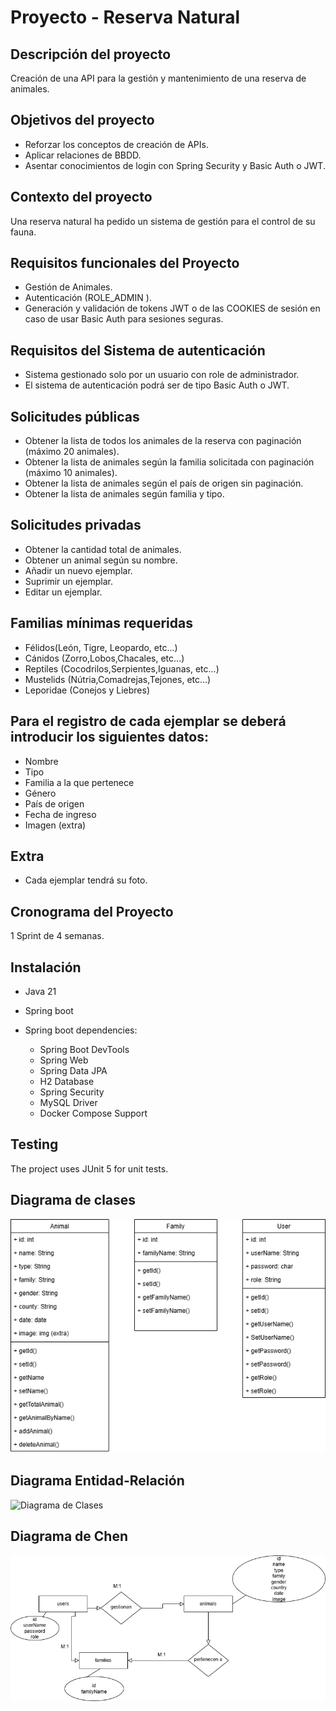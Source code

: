 # Proyecto - Reserva Natural 

## Descripción del proyecto

Creación de una API para la gestión y mantenimiento de una reserva de animales.


## Objetivos del proyecto

- Reforzar los conceptos de creación de APIs.
- Aplicar relaciones de BBDD.
- Asentar conocimientos de login con Spring Security y Basic Auth o JWT.

## Contexto del proyecto

Una reserva natural ha pedido un sistema de gestión para el control de su fauna.

## Requisitos funcionales del Proyecto

- Gestión de Animales.
- Autenticación (ROLE_ADMIN ).
- Generación y validación de tokens JWT o de las COOKIES de sesión en caso de usar Basic Auth para sesiones seguras.​

## Requisitos del Sistema de autenticación

- Sistema gestionado solo por un usuario con role de administrador.
- El sistema de autenticación podrá ser de tipo Basic Auth o JWT.

## Solicitudes públicas

- Obtener la lista de todos los animales de la reserva con paginación (máximo 20 animales).
- Obtener la lista de animales según la familia solicitada con paginación (máximo 10 animales).
- Obtener la lista de animales según el país de origen sin paginación.
- Obtener la lista de animales según familia y tipo.

## Solicitudes privadas

- Obtener la cantidad total de animales.
- Obtener un animal según su nombre.
- Añadir un nuevo ejemplar.
- Suprimir un ejemplar.
- Editar un ejemplar​.

## Familias mínimas requeridas
- Félidos(León, Tigre, Leopardo, etc...)
- Cánidos (Zorro,Lobos,Chacales, etc...)
- Reptiles (Cocodrilos,Serpientes,Iguanas, etc...)
- Mustelids (Nútria,Comadrejas,Tejones, etc...)
- Leporidae (Conejos y Liebres)

## Para el registro de cada ejemplar se deberá introducir los siguientes datos:

- Nombre
- Tipo
- Familia a la que pertenece
- Género
- País de origen
- Fecha de ingreso
- Imagen (extra)​

## Extra

- Cada ejemplar tendrá su foto.

## Cronograma del Proyecto
1 Sprint de 4 semanas.

## Instalación

- Java 21
- Spring boot
- Spring boot dependencies:

  - Spring Boot DevTools
  - Spring Web
  - Spring Data JPA
  - H2 Database
  - Spring Security
  - MySQL Driver
  - Docker Compose Support

## Testing

The project uses JUnit 5 for unit tests.

## Diagrama de clases

![Diagrama de Clases](./diagram/reserva_natural_diagrama_de_clases.drawio.png)

## Diagrama Entidad-Relación
![Diagrama de Clases](./diagram/reserva_natural_diagrama_entidad_relación.drawio.png)

## Diagrama de Chen
![Diagrama de Clases](./diagram/reserva_natural_diagrama_de_chen.drawio.png)
